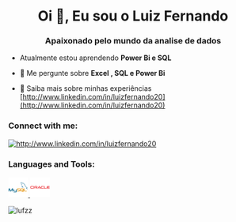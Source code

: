 ### 
<h1 align="center">Oi 👋, Eu sou o Luiz Fernando</h1>
<h3 align="center">Apaixonado pelo mundo da analise de dados</h3>

- Atualmente estou aprendendo **Power Bi e SQL**

- 💬 Me pergunte sobre **Excel , SQL e Power Bi**

- 📄 Saiba mais sobre minhas experiências [http://www.linkedin.com/in/luizfernando20](http://www.linkedin.com/in/luizfernando20)

<h3 align="left">Connect with me:</h3>
<p align="left">
<a href="https://linkedin.com/in/http://www.linkedin.com/in/luizfernando20" target="blank"><img align="center" src="https://raw.githubusercontent.com/rahuldkjain/github-profile-readme-generator/master/src/images/icons/Social/linked-in-alt.svg" alt="http://www.linkedin.com/in/luizfernando20" height="30" width="40" /></a>
</p>

<h3 align="left">Languages and Tools:</h3>
<p align="left"> <a href="https://www.mysql.com/" target="_blank" rel="noreferrer"> <img src="https://raw.githubusercontent.com/devicons/devicon/master/icons/mysql/mysql-original-wordmark.svg" alt="mysql" width="40" height="40"/> </a> <a href="https://www.oracle.com/" target="_blank" rel="noreferrer"> <img src="https://raw.githubusercontent.com/devicons/devicon/master/icons/oracle/oracle-original.svg" alt="oracle" width="40" height="40"/> </a> </p>

<p><img align="center" src="https://github-readme-stats.vercel.app/api/top-langs?username=lufzz&show_icons=true&locale=en&layout=compact" alt="lufzz" /></p>

<!--
**lufzz/lufzz** is a ✨ _special_ ✨ repository because its `README.md` (this file) appears on your GitHub profile.

Here are some ideas to get you started:
ss
- 🔭 I’m currently working on 
- 🌱 I’m currently learning ...
- 👯 I’m looking to collaborate on ...
- 🤔 I’m looking for help with ...
- 💬 Ask me about ...
- 📫 How to reach me: ...
- 😄 Pronouns: ...
- ⚡ Fun fact: ...
-->
